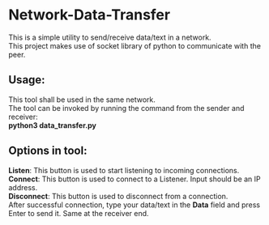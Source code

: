 # Network-Data-Transfer
This is a simple utility to send/receive data/text in a network.  
This project makes use of socket library of python to communicate with the peer.

## Usage:
This tool shall be used in the same network.  
The tool can be invoked by running the command from the sender and receiver:  
**python3 data_transfer.py**

## Options in tool:
**Listen**: This button is used to start listening to incoming connections.  
**Connect**: This button is used to connect to a Listener. Input should be an IP address.  
**Disconnect**: This button is used to disconnect from a connection.  
After successful connection, type your data/text in the **Data** field and press Enter to send it. Same at the receiver end.
